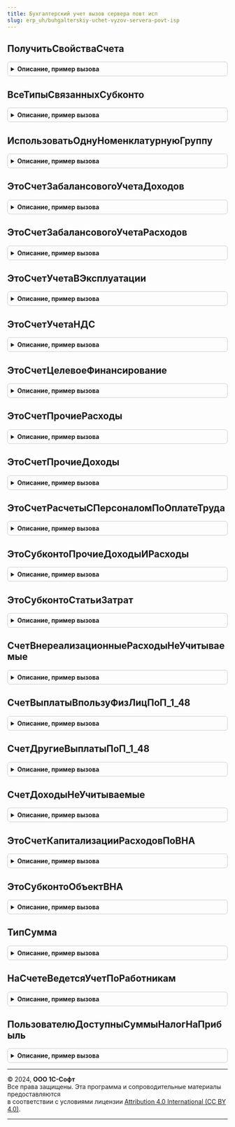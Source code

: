 ```yaml
---
title: Бухгалтерский учет вызов сервера повт исп
slug: erp_uh/buhgalterskiy-uchet-vyzov-servera-povt-isp
---
```



## ПолучитьСвойстваСчета
<details style="margin: 1em 0; padding: 0.5em; border: 1px solid #ccc; border-radius: 6px;">

<summary style="font-weight: bold; cursor: pointer;">Описание, пример вызова</summary>

```bsl

// Возвращает структуру со свойствами счета.
//
// Параметры:
//	Счет - ПланСчетовСсылка.Хозрасчетный - Счет, свойства которого необходимо вернуть.
//
// Возвращаемое значение:
//	Структура - См. БухгалтерскийУчетПереопределяемый.ПолучитьСвойстваСчета().
//
Функция ПолучитьСвойстваСчета(Знач Счет) Экспорт
```

Пример вызова
```bsl
Результат = БухгалтерскийУчетВызовСервераПовтИсп.ПолучитьСвойстваСчета(Счет) 
```
</details>

## ВсеТипыСвязанныхСубконто
<details style="margin: 1em 0; padding: 0.5em; border: 1px solid #ccc; border-radius: 6px;">

<summary style="font-weight: bold; cursor: pointer;">Описание, пример вызова</summary>

```bsl

// Функция возвращает типы значений субконто, связанных с именами реквизитов.
//
// Возвращаемое значение:
//   Соответствие   - ключ - имя реквизита, значение - описание типов связанных значений субконто.
//
Функция ВсеТипыСвязанныхСубконто() Экспорт
```

Пример вызова
```bsl
Результат = БухгалтерскийУчетВызовСервераПовтИсп.ВсеТипыСвязанныхСубконто() 
```
</details>

## ИспользоватьОднуНоменклатурнуюГруппу
<details style="margin: 1em 0; padding: 0.5em; border: 1px solid #ccc; border-radius: 6px;">

<summary style="font-weight: bold; cursor: pointer;">Описание, пример вызова</summary>

```bsl

// Функция возвращает признак использования одной номенклатурной группы.
//
// Возвращаемое значение:
//	Булево - Признак использования одной номенклатурной группы.
//
Функция ИспользоватьОднуНоменклатурнуюГруппу() Экспорт
```

Пример вызова
```bsl
Результат = БухгалтерскийУчетВызовСервераПовтИсп.ИспользоватьОднуНоменклатурнуюГруппу() 
```
</details>

## ЭтоСчетЗабалансовогоУчетаДоходов
<details style="margin: 1em 0; padding: 0.5em; border: 1px solid #ccc; border-radius: 6px;">

<summary style="font-weight: bold; cursor: pointer;">Описание, пример вызова</summary>

```bsl

// Возвращает Истина, если переданный счет является счетом доходов, не учитываемых для целей налогообложения.
//
// Параметры:
//	Счет - ПланСчетовСсылка.Хозрасчетный - Проверяемый счет.
//
// Возвращаемое значение:
//	Булево - Признак.
//
Функция ЭтоСчетЗабалансовогоУчетаДоходов(Знач Счет) Экспорт
```

Пример вызова
```bsl
Результат = БухгалтерскийУчетВызовСервераПовтИсп.ЭтоСчетЗабалансовогоУчетаДоходов(Счет) 
```
</details>

## ЭтоСчетЗабалансовогоУчетаРасходов
<details style="margin: 1em 0; padding: 0.5em; border: 1px solid #ccc; border-radius: 6px;">

<summary style="font-weight: bold; cursor: pointer;">Описание, пример вызова</summary>

```bsl

// Возвращает Истина, если переданный счет является счетом расходов, не учитываемых для целей налогообложения.
//
// Параметры:
//	Счет - ПланСчетовСсылка.Хозрасчетный - Проверяемый счет.
//
// Возвращаемое значение:
//	Булево - Признак.
//
Функция ЭтоСчетЗабалансовогоУчетаРасходов(Знач Счет) Экспорт
```

Пример вызова
```bsl
Результат = БухгалтерскийУчетВызовСервераПовтИсп.ЭтоСчетЗабалансовогоУчетаРасходов(Счет) 
```
</details>

## ЭтоСчетУчетаВЭксплуатации
<details style="margin: 1em 0; padding: 0.5em; border: 1px solid #ccc; border-radius: 6px;">

<summary style="font-weight: bold; cursor: pointer;">Описание, пример вызова</summary>

```bsl

// Возвращает Истина, если переданный счет является забалансовым счетом учета материалов в эксплуатации.
//
// Параметры:
//	Счет - ПланСчетовСсылка.Хозрасчетный - Проверяемый счет.
//
// Возвращаемое значение:
//	Булево - Признак.
//
Функция ЭтоСчетУчетаВЭксплуатации(Знач Счет) Экспорт
```

Пример вызова
```bsl
Результат = БухгалтерскийУчетВызовСервераПовтИсп.ЭтоСчетУчетаВЭксплуатации(Счет) 
```
</details>

## ЭтоСчетУчетаНДС
<details style="margin: 1em 0; padding: 0.5em; border: 1px solid #ccc; border-radius: 6px;">

<summary style="font-weight: bold; cursor: pointer;">Описание, пример вызова</summary>

```bsl

// Возвращает Истина, если переданный счет является счетом учета НДС.
//
// Параметры:
//	Счет - ПланСчетовСсылка.Хозрасчетный - Проверяемый счет.
//
// Возвращаемое значение:
//	Булево - Признак.
//
Функция ЭтоСчетУчетаНДС(Знач Счет) Экспорт
```

Пример вызова
```bsl
Результат = БухгалтерскийУчетВызовСервераПовтИсп.ЭтоСчетУчетаНДС(Счет) 
```
</details>

## ЭтоСчетЦелевоеФинансирование
<details style="margin: 1em 0; padding: 0.5em; border: 1px solid #ccc; border-radius: 6px;">

<summary style="font-weight: bold; cursor: pointer;">Описание, пример вызова</summary>

```bsl

// Возвращает Истина, если переданный счет является счетом учета целевого финансирования.
//
// Параметры:
//	Счет - ПланСчетовСсылка.Хозрасчетный - Проверяемый счет.
//
// Возвращаемое значение:
//	Булево - Признак.
//
Функция ЭтоСчетЦелевоеФинансирование(Знач Счет) Экспорт
```

Пример вызова
```bsl
Результат = БухгалтерскийУчетВызовСервераПовтИсп.ЭтоСчетЦелевоеФинансирование(Счет) 
```
</details>

## ЭтоСчетПрочиеРасходы
<details style="margin: 1em 0; padding: 0.5em; border: 1px solid #ccc; border-radius: 6px;">

<summary style="font-weight: bold; cursor: pointer;">Описание, пример вызова</summary>

```bsl

// Возвращает Истина, если переданный счет является счетом учета прочих расходов.
//
// Параметры:
//	Счет - ПланСчетовСсылка.Хозрасчетный - Проверяемый счет.
//
// Возвращаемое значение:
//	Булево - Признак.
//
Функция ЭтоСчетПрочиеРасходы(Знач Счет) Экспорт
```

Пример вызова
```bsl
Результат = БухгалтерскийУчетВызовСервераПовтИсп.ЭтоСчетПрочиеРасходы(Счет) 
```
</details>

## ЭтоСчетПрочиеДоходы
<details style="margin: 1em 0; padding: 0.5em; border: 1px solid #ccc; border-radius: 6px;">

<summary style="font-weight: bold; cursor: pointer;">Описание, пример вызова</summary>

```bsl

// Возвращает Истина, если переданный счет является счетом учета прочих доходов.
//
// Параметры:
//	Счет - ПланСчетовСсылка.Хозрасчетный - Проверяемый счет.
//
// Возвращаемое значение:
//	Булево - Признак.
//
Функция ЭтоСчетПрочиеДоходы(Знач Счет) Экспорт
```

Пример вызова
```bsl
Результат = БухгалтерскийУчетВызовСервераПовтИсп.ЭтоСчетПрочиеДоходы(Счет) 
```
</details>

## ЭтоСчетРасчетыСПерсоналомПоОплатеТруда
<details style="margin: 1em 0; padding: 0.5em; border: 1px solid #ccc; border-radius: 6px;">

<summary style="font-weight: bold; cursor: pointer;">Описание, пример вызова</summary>

```bsl

// Возвращает Истина, если переданный счет является счетом учета расчетов с персоналом по оплате труда.
//
// Параметры:
//	Счет - ПланСчетовСсылка.Хозрасчетный - Проверяемый счет.
//
// Возвращаемое значение:
//	Булево - Признак.
//
Функция ЭтоСчетРасчетыСПерсоналомПоОплатеТруда(Знач Счет) Экспорт
```

Пример вызова
```bsl
Результат = БухгалтерскийУчетВызовСервераПовтИсп.ЭтоСчетРасчетыСПерсоналомПоОплатеТруда(Счет) 
```
</details>

## ЭтоСубконтоПрочиеДоходыИРасходы
<details style="margin: 1em 0; padding: 0.5em; border: 1px solid #ccc; border-radius: 6px;">

<summary style="font-weight: bold; cursor: pointer;">Описание, пример вызова</summary>

```bsl

// Возвращает Истина, если переданный вид субконто является прочим доходом и расходом.
//
// Параметры:
//	ВидСубконто - ПланВидовХарактеристикСсылка.ВидыСубконтоХозрасчетные - Проверяемый вид субконто.
//
// Возвращаемое значение:
//	Булево - Признак.
//
Функция ЭтоСубконтоПрочиеДоходыИРасходы(Знач ВидСубконто) Экспорт
```

Пример вызова
```bsl
Результат = БухгалтерскийУчетВызовСервераПовтИсп.ЭтоСубконтоПрочиеДоходыИРасходы(ВидСубконто) 
```
</details>

## ЭтоСубконтоСтатьиЗатрат
<details style="margin: 1em 0; padding: 0.5em; border: 1px solid #ccc; border-radius: 6px;">

<summary style="font-weight: bold; cursor: pointer;">Описание, пример вызова</summary>

```bsl

// Возвращает Истина, если переданный вид субконто является статьей затрат.
//
// Параметры:
//	ВидСубконто - ПланВидовХарактеристикСсылка.ВидыСубконтоХозрасчетные - Проверяемый вид субконто.
//
// Возвращаемое значение:
//	Булево - Признак.
//
Функция ЭтоСубконтоСтатьиЗатрат(Знач ВидСубконто) Экспорт
```

Пример вызова
```bsl
Результат = БухгалтерскийУчетВызовСервераПовтИсп.ЭтоСубконтоСтатьиЗатрат(ВидСубконто) 
```
</details>

## СчетВнереализационныеРасходыНеУчитываемые
<details style="margin: 1em 0; padding: 0.5em; border: 1px solid #ccc; border-radius: 6px;">

<summary style="font-weight: bold; cursor: pointer;">Описание, пример вызова</summary>

```bsl

// Возвращает счет внереализационных расходов, не учитываемых для целей налогообложения.
//
// Возвращаемое значение:
//	ПланСчетовСсылка.Хозрасчетный - Счет.
//
Функция СчетВнереализационныеРасходыНеУчитываемые() Экспорт
```

Пример вызова
```bsl
Результат = БухгалтерскийУчетВызовСервераПовтИсп.СчетВнереализационныеРасходыНеУчитываемые() 
```
</details>

## СчетВыплатыВпользуФизЛицПоП_1_48
<details style="margin: 1em 0; padding: 0.5em; border: 1px solid #ccc; border-radius: 6px;">

<summary style="font-weight: bold; cursor: pointer;">Описание, пример вызова</summary>

```bsl

// Возвращает счет выплат в пользу физических лиц, не учитываемых для целей налогообложения.
//
// Возвращаемое значение:
//	ПланСчетовСсылка.Хозрасчетный - Счет.
//
Функция СчетВыплатыВпользуФизЛицПоП_1_48() Экспорт
```

Пример вызова
```bsl
Результат = БухгалтерскийУчетВызовСервераПовтИсп.СчетВыплатыВпользуФизЛицПоП_1_48() 
```
</details>

## СчетДругиеВыплатыПоП_1_48
<details style="margin: 1em 0; padding: 0.5em; border: 1px solid #ccc; border-radius: 6px;">

<summary style="font-weight: bold; cursor: pointer;">Описание, пример вызова</summary>

```bsl

// Возвращает счет других выплат, не учитываемых для целей налогообложения.
//
// Возвращаемое значение:
//	ПланСчетовСсылка.Хозрасчетный - Счет.
//
Функция СчетДругиеВыплатыПоП_1_48() Экспорт
```

Пример вызова
```bsl
Результат = БухгалтерскийУчетВызовСервераПовтИсп.СчетДругиеВыплатыПоП_1_48() 
```
</details>

## СчетДоходыНеУчитываемые
<details style="margin: 1em 0; padding: 0.5em; border: 1px solid #ccc; border-radius: 6px;">

<summary style="font-weight: bold; cursor: pointer;">Описание, пример вызова</summary>

```bsl

// Возвращает счет доходов, не учитываемых для целей налогообложения.
//
// Возвращаемое значение:
//	ПланСчетовСсылка.Хозрасчетный - Счет.
//
Функция СчетДоходыНеУчитываемые() Экспорт
```

Пример вызова
```bsl
Результат = БухгалтерскийУчетВызовСервераПовтИсп.СчетДоходыНеУчитываемые() 
```
</details>

## ЭтоСчетКапитализацииРасходовПоВНА
<details style="margin: 1em 0; padding: 0.5em; border: 1px solid #ccc; border-radius: 6px;">

<summary style="font-weight: bold; cursor: pointer;">Описание, пример вызова</summary>

```bsl

// Возвращает Истина, если переданный счет является счетом учета внеоборотных активов.
//
// Параметры:
//	Счет - ПланСчетовСсылка.Хозрасчетный - Проверяемый счет.
//
// Возвращаемое значение:
//	Булево - Признак.
//
Функция ЭтоСчетКапитализацииРасходовПоВНА(Счет) Экспорт
```

Пример вызова
```bsl
Результат = БухгалтерскийУчетВызовСервераПовтИсп.ЭтоСчетКапитализацииРасходовПоВНА(Счет) 
```
</details>

## ЭтоСубконтоОбъектВНА
<details style="margin: 1em 0; padding: 0.5em; border: 1px solid #ccc; border-radius: 6px;">

<summary style="font-weight: bold; cursor: pointer;">Описание, пример вызова</summary>

```bsl

// Возвращает Истина, если переданный вид субконто используется для учета внеоборотных активов.
//
// Параметры:
//	ВидСубконто - ПланВидовХарактеристикСсылка.ВидыСубконтоХозрасчетные - Проверяемый вид субконто.
//
// Возвращаемое значение:
//	Булево - Признак.
//
Функция ЭтоСубконтоОбъектВНА(Знач ВидСубконто) Экспорт
```

Пример вызова
```bsl
Результат = БухгалтерскийУчетВызовСервераПовтИсп.ЭтоСубконтоОбъектВНА(ВидСубконто) 
```
</details>

## ТипСумма
<details style="margin: 1em 0; padding: 0.5em; border: 1px solid #ccc; border-radius: 6px;">

<summary style="font-weight: bold; cursor: pointer;">Описание, пример вызова</summary>

```bsl

// Возвращает описание типов для суммового показателя.
//
// Возвращаемое значение:
//	ОписаниеТипов - Описание типов для суммового показателя.
//
Функция ТипСумма() Экспорт
```

Пример вызова
```bsl
Результат = БухгалтерскийУчетВызовСервераПовтИсп.ТипСумма() 
```
</details>

## НаСчетеВедетсяУчетПоРаботникам
<details style="margin: 1em 0; padding: 0.5em; border: 1px solid #ccc; border-radius: 6px;">

<summary style="font-weight: bold; cursor: pointer;">Описание, пример вызова</summary>

```bsl

Функция НаСчетеВедетсяУчетПоРаботникам(Счет) Экспорт
```

Пример вызова
```bsl
Результат = БухгалтерскийУчетВызовСервераПовтИсп.НаСчетеВедетсяУчетПоРаботникам(Счет) 
```
</details>

## ПользователюДоступныСуммыНалогНаПрибыль
<details style="margin: 1em 0; padding: 0.5em; border: 1px solid #ccc; border-radius: 6px;">

<summary style="font-weight: bold; cursor: pointer;">Описание, пример вызова</summary>

```bsl

// Определяет в целом для сеанса работы, может ли потребоваться рассчитывать, заполнять и отображать в проводках
// пользователю суммы налогового учета и постоянных/временных разниц.
//
// Возвращаемое значение:
//  Строка - варианты использования разниц:
//         * "ПоддержкаПБУ18", если может потребоваться использовать как НУ, так и суммы ПР/ВР в проводках;
//         * "ПлательщикНалогаНаПрибыль", если потребуются суммы НУ;
//         * "НеИспользовать", если ничего кроме сумм БУ не требуется использовать.
//
Функция ПользователюДоступныСуммыНалогНаПрибыль() Экспорт
```

Пример вызова
```bsl
Результат = БухгалтерскийУчетВызовСервераПовтИсп.ПользователюДоступныСуммыНалогНаПрибыль() 
```
</details>

---

© 2024, **ООО 1С-Софт**  
Все права защищены. Эта программа и сопроводительные материалы предоставляются  
в соответствии с условиями лицензии [Attribution 4.0 International (CC BY 4.0)](https://creativecommons.org/licenses/by/4.0/legalcode).

---
